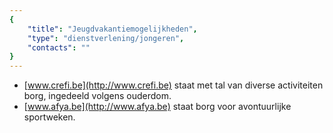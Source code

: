 ```yaml
---
{
	"title": "Jeugdvakantiemogelijkheden",
	"type": "dienstverlening/jongeren",
	"contacts": ""
}
---
```


- [www.crefi.be](http://www.crefi.be) staat met tal van diverse activiteiten borg,
ingedeeld volgens ouderdom.
- [www.afya.be](http://www.afya.be) staat borg voor avontuurlijke sportweken.
